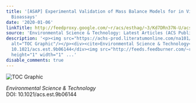 ```yaml
---
title: '[ASAP] Experimental Validation of Mass Balance Models for in Vitro Cell-Based
  Bioassays'
date: '2020-01-06'
linkTitle: http://feedproxy.google.com/~r/acs/esthag/~3/Kd7DRn37N-U/acs.est.9b06144
source: 'Environmental Science & Technology: Latest Articles (ACS Publications)'
description: '<p><img src="https://achs-prod.literatumonline.com/na101/home/literatum/publisher/achs/journals/content/esthag/0/esthag.ahead-of-print/acs.est.9b06144/20200106/images/medium/es9b06144_0002.gif"
  alt="TOC Graphic"/></p><div><cite>Environmental Science & Technology</cite></div><div>DOI:
  10.1021/acs.est.9b06144</div><img src="http://feeds.feedburner.com/~r/acs/esthag/~4/Kd7DRn37N-U"
  height="1" width="1" ...'
disable_comments: true
---
```

<p><img src="https://achs-prod.literatumonline.com/na101/home/literatum/publisher/achs/journals/content/esthag/0/esthag.ahead-of-print/acs.est.9b06144/20200106/images/medium/es9b06144_0002.gif" alt="TOC Graphic"/></p><div><cite>Environmental Science & Technology</cite></div><div>DOI: 10.1021/acs.est.9b06144</div><img src="http://feeds.feedburner.com/~r/acs/esthag/~4/Kd7DRn37N-U" height="1" width="1" ...